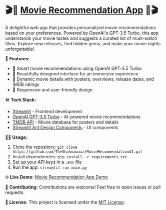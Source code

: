 # 🎬🍿 [Movie Recommendation App](https://theshahnawaz-mrai.streamlit.app/) 🍿🎬

A delightful web app that provides personalized movie recommendations based on your preferences. Powered by OpenAI's GPT-3.5 Turbo, this app understands your movie tastes and suggests a curated list of must-watch films. Explore new releases, find hidden gems, and make your movie nights unforgettable!

🚀 **Features:**
- 🧠 Smart movie recommendations using OpenAI GPT-3.5 Turbo
- 🎨 Beautifully designed interface for an immersive experience
- 🎥 Dynamic movie details with posters, overviews, release dates, and IMDB ratings
- 📱 Responsive and user-friendly design

🛠️ **Tech Stack:**
- [Streamlit](https://www.streamlit.io/) - Frontend development
- [OpenAI GPT-3.5 Turbo](https://beta.openai.com/docs/) - AI-powered movie recommendations
- [TMDB API](https://www.themoviedb.org/documentation/api) - Movie database for posters and details
- [Streamlit Ant Design Components](https://github.com/daniellewisDL/streamlit-antd-components) - UI components

👩‍💻 **Usage:**
1. Clone the repository: `git clone https://github.com/TheShahnawaaz/MovieRecommendationAI.git`
2. Install dependencies: `pip install -r requirements.txt`
3. Set up your API keys in a `.env` file
4. Run the app: `streamlit run main.py`

🌐 **Live Demo:**
[Movie Recommendation App Demo](https://theshahnawaz-mrai.streamlit.app/)

📝 **Contributing:**
Contributions are welcome! Feel free to open issues or pull requests.

📄 **License:**
This project is licensed under the [MIT License](LICENSE).
